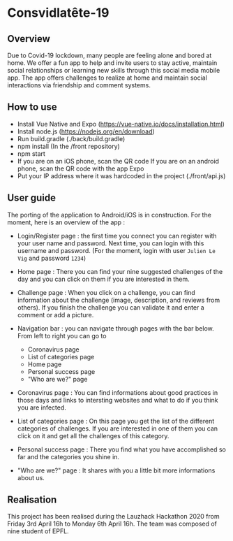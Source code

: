 # Consvidlatête-19


## Overview
Due to Covid-19 lockdown, many people are feeling alone and bored at home. We offer a fun app to help and invite users to stay active, maintain social relationships or learning new skills through this social media mobile app. The app offers challenges to realize at home and maintain social interactions via friendship and comment systems.
## How to use

* Install Vue Native and Expo (https://vue-native.io/docs/installation.html)
* Install node.js (https://nodejs.org/en/download)
* Run build.gradle (./back/build.gradle)
* npm install (In the /front repository)
* npm start
* If you are on an iOS phone, scan the QR code
  If you are on an android phone, scan the QR code with the app Expo
* Put your IP address where it was hardcoded in the project (./front/api.js)
  
## User guide
The porting of the application to Android/iOS is in construction. 
For the moment, here is an overview of the app : 
* Login/Register page : the first time you connect you can register with your user name and password. Next time, you can login with this username and password. (For the moment, login with user `Julien Le Vig` and password `1234`)

* Home page : There you can find your nine suggested challenges of the day and you can click on them if you are interested in them. 

* Challenge page : When you click on a challenge, you can find information about the challenge (image, description, and reviews from others). If you finish the challenge you can validate it and enter a comment or add a picture.

* Navigation bar : you can navigate through pages with the bar below. From left to right you can go to 
    * Coronavirus page 
    * List of categories page
    * Home page
    * Personal success page
    * "Who are we?" page 

* Coronavirus page : You can find informations about good practices in those days and links to intersting websites and what to do if you think you are infected.

* List of categories page : On this page you get the list of the different categories of challenges. If you are interested in one of them you can click on it and get all the challenges of this category.

* Personal success page : There you find what you have accomplished so far and the categories you shine in.

* "Who are we?" page : It shares with you a little bit more informations about us. 





## Realisation
This project has been realised during the Lauzhack Hackathon 2020 from Friday 3rd April 16h to Monday 6th April 16h. The team was composed of nine student of EPFL.
